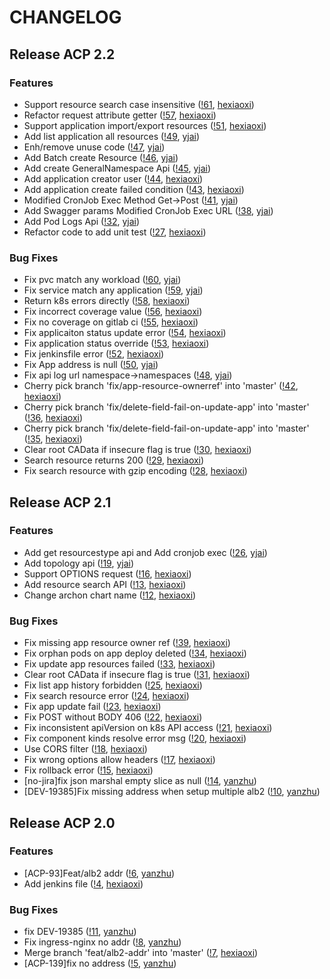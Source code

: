 # CHANGELOG
## Release ACP 2.2

### Features
* Support resource search case insensitive ([!61](https://gitlab.aks.myalauda.cn/alauda/archon/merge_requests/61), [hexiaoxi](https://gitlab.aks.myalauda.cn/hexiaoxi))
* Refactor request attribute getter ([!57](https://gitlab.aks.myalauda.cn/alauda/archon/merge_requests/57), [hexiaoxi](https://gitlab.aks.myalauda.cn/hexiaoxi))
* Support application import/export resources ([!51](https://gitlab.aks.myalauda.cn/alauda/archon/merge_requests/51), [hexiaoxi](https://gitlab.aks.myalauda.cn/hexiaoxi))
* Add list application all resources ([!49](https://gitlab.aks.myalauda.cn/alauda/archon/merge_requests/49), [yjai](https://gitlab.aks.myalauda.cn/yjai))
* Enh/remove unuse code ([!47](https://gitlab.aks.myalauda.cn/alauda/archon/merge_requests/47), [yjai](https://gitlab.aks.myalauda.cn/yjai))
* Add Batch create Resource ([!46](https://gitlab.aks.myalauda.cn/alauda/archon/merge_requests/46), [yjai](https://gitlab.aks.myalauda.cn/yjai))
* Add create GeneralNamespace Api ([!45](https://gitlab.aks.myalauda.cn/alauda/archon/merge_requests/45), [yjai](https://gitlab.aks.myalauda.cn/yjai))
* Add application creator user ([!44](https://gitlab.aks.myalauda.cn/alauda/archon/merge_requests/44), [hexiaoxi](https://gitlab.aks.myalauda.cn/hexiaoxi))
* Add application create failed condition ([!43](https://gitlab.aks.myalauda.cn/alauda/archon/merge_requests/43), [hexiaoxi](https://gitlab.aks.myalauda.cn/hexiaoxi))
* Modified CronJob Exec Method Get->Post ([!41](https://gitlab.aks.myalauda.cn/alauda/archon/merge_requests/41), [yjai](https://gitlab.aks.myalauda.cn/yjai))
* Add Swagger params Modified CronJob Exec URL ([!38](https://gitlab.aks.myalauda.cn/alauda/archon/merge_requests/38), [yjai](https://gitlab.aks.myalauda.cn/yjai))
* Add Pod Logs Api ([!32](https://gitlab.aks.myalauda.cn/alauda/archon/merge_requests/32), [yjai](https://gitlab.aks.myalauda.cn/yjai))
* Refactor code to add unit test ([!27](https://gitlab.aks.myalauda.cn/alauda/archon/merge_requests/27), [hexiaoxi](https://gitlab.aks.myalauda.cn/hexiaoxi))
### Bug Fixes
* Fix pvc match any workload ([!60](https://gitlab.aks.myalauda.cn/alauda/archon/merge_requests/60), [yjai](https://gitlab.aks.myalauda.cn/yjai))
* Fix service match any application ([!59](https://gitlab.aks.myalauda.cn/alauda/archon/merge_requests/59), [yjai](https://gitlab.aks.myalauda.cn/yjai))
* Return k8s errors directly ([!58](https://gitlab.aks.myalauda.cn/alauda/archon/merge_requests/58), [hexiaoxi](https://gitlab.aks.myalauda.cn/hexiaoxi))
* Fix incorrect coverage value ([!56](https://gitlab.aks.myalauda.cn/alauda/archon/merge_requests/56), [hexiaoxi](https://gitlab.aks.myalauda.cn/hexiaoxi))
* Fix no coverage on gitlab ci ([!55](https://gitlab.aks.myalauda.cn/alauda/archon/merge_requests/55), [hexiaoxi](https://gitlab.aks.myalauda.cn/hexiaoxi))
* Fix applicaiton status update error ([!54](https://gitlab.aks.myalauda.cn/alauda/archon/merge_requests/54), [hexiaoxi](https://gitlab.aks.myalauda.cn/hexiaoxi))
* Fix application status override ([!53](https://gitlab.aks.myalauda.cn/alauda/archon/merge_requests/53), [hexiaoxi](https://gitlab.aks.myalauda.cn/hexiaoxi))
* Fix jenkinsfile error ([!52](https://gitlab.aks.myalauda.cn/alauda/archon/merge_requests/52), [hexiaoxi](https://gitlab.aks.myalauda.cn/hexiaoxi))
* Fix App address is null ([!50](https://gitlab.aks.myalauda.cn/alauda/archon/merge_requests/50), [yjai](https://gitlab.aks.myalauda.cn/yjai))
* Fix api log url namespace->namespaces ([!48](https://gitlab.aks.myalauda.cn/alauda/archon/merge_requests/48), [yjai](https://gitlab.aks.myalauda.cn/yjai))
* Cherry pick branch 'fix/app-resource-ownerref' into 'master' ([!42](https://gitlab.aks.myalauda.cn/alauda/archon/merge_requests/42), [hexiaoxi](https://gitlab.aks.myalauda.cn/hexiaoxi))
* Cherry pick branch 'fix/delete-field-fail-on-update-app' into 'master' ([!36](https://gitlab.aks.myalauda.cn/alauda/archon/merge_requests/36), [hexiaoxi](https://gitlab.aks.myalauda.cn/hexiaoxi))
* Cherry pick branch 'fix/delete-field-fail-on-update-app' into 'master' ([!35](https://gitlab.aks.myalauda.cn/alauda/archon/merge_requests/35), [hexiaoxi](https://gitlab.aks.myalauda.cn/hexiaoxi))
* Clear root CAData if insecure flag is true ([!30](https://gitlab.aks.myalauda.cn/alauda/archon/merge_requests/30), [hexiaoxi](https://gitlab.aks.myalauda.cn/hexiaoxi))
* Search resource returns 200 ([!29](https://gitlab.aks.myalauda.cn/alauda/archon/merge_requests/29), [hexiaoxi](https://gitlab.aks.myalauda.cn/hexiaoxi))
* Fix search resource with gzip encoding ([!28](https://gitlab.aks.myalauda.cn/alauda/archon/merge_requests/28), [hexiaoxi](https://gitlab.aks.myalauda.cn/hexiaoxi))

## Release ACP 2.1

### Features
* Add get resourcestype api and Add cronjob exec ([!26](https://gitlab.aks.myalauda.cn/alauda/archon/merge_requests/26), [yjai](https://gitlab.aks.myalauda.cn/yjai))
* Add topology api ([!19](https://gitlab.aks.myalauda.cn/alauda/archon/merge_requests/19), [yjai](https://gitlab.aks.myalauda.cn/yjai))
* Support OPTIONS request ([!16](https://gitlab.aks.myalauda.cn/alauda/archon/merge_requests/16), [hexiaoxi](https://gitlab.aks.myalauda.cn/hexiaoxi))
* Add resource search API ([!13](https://gitlab.aks.myalauda.cn/alauda/archon/merge_requests/13), [hexiaoxi](https://gitlab.aks.myalauda.cn/hexiaoxi))
* Change archon chart name ([!12](https://gitlab.aks.myalauda.cn/alauda/archon/merge_requests/12), [hexiaoxi](https://gitlab.aks.myalauda.cn/hexiaoxi))
### Bug Fixes
* Fix missing app resource owner ref ([!39](https://gitlab.aks.myalauda.cn/alauda/archon/merge_requests/39), [hexiaoxi](https://gitlab.aks.myalauda.cn/hexiaoxi))
* Fix orphan pods on app deploy deleted ([!34](https://gitlab.aks.myalauda.cn/alauda/archon/merge_requests/34), [hexiaoxi](https://gitlab.aks.myalauda.cn/hexiaoxi))
* Fix update app resources failed ([!33](https://gitlab.aks.myalauda.cn/alauda/archon/merge_requests/33), [hexiaoxi](https://gitlab.aks.myalauda.cn/hexiaoxi))
* Clear root CAData if insecure flag is true ([!31](https://gitlab.aks.myalauda.cn/alauda/archon/merge_requests/31), [hexiaoxi](https://gitlab.aks.myalauda.cn/hexiaoxi))
* Fix list app history forbidden ([!25](https://gitlab.aks.myalauda.cn/alauda/archon/merge_requests/25), [hexiaoxi](https://gitlab.aks.myalauda.cn/hexiaoxi))
* Fix search resource error ([!24](https://gitlab.aks.myalauda.cn/alauda/archon/merge_requests/24), [hexiaoxi](https://gitlab.aks.myalauda.cn/hexiaoxi))
* Fix app update fail ([!23](https://gitlab.aks.myalauda.cn/alauda/archon/merge_requests/23), [hexiaoxi](https://gitlab.aks.myalauda.cn/hexiaoxi))
* Fix POST without BODY 406 ([!22](https://gitlab.aks.myalauda.cn/alauda/archon/merge_requests/22), [hexiaoxi](https://gitlab.aks.myalauda.cn/hexiaoxi))
* Fix inconsistent apiVersion on k8s API access ([!21](https://gitlab.aks.myalauda.cn/alauda/archon/merge_requests/21), [hexiaoxi](https://gitlab.aks.myalauda.cn/hexiaoxi))
* Fix component kinds resolve error msg ([!20](https://gitlab.aks.myalauda.cn/alauda/archon/merge_requests/20), [hexiaoxi](https://gitlab.aks.myalauda.cn/hexiaoxi))
* Use CORS filter ([!18](https://gitlab.aks.myalauda.cn/alauda/archon/merge_requests/18), [hexiaoxi](https://gitlab.aks.myalauda.cn/hexiaoxi))
* Fix wrong options allow headers ([!17](https://gitlab.aks.myalauda.cn/alauda/archon/merge_requests/17), [hexiaoxi](https://gitlab.aks.myalauda.cn/hexiaoxi))
* Fix rollback error ([!15](https://gitlab.aks.myalauda.cn/alauda/archon/merge_requests/15), [hexiaoxi](https://gitlab.aks.myalauda.cn/hexiaoxi))
* [no-jira]fix json marshal empty slice as null ([!14](https://gitlab.aks.myalauda.cn/alauda/archon/merge_requests/14), [yanzhu](https://gitlab.aks.myalauda.cn/yanzhu))
* [DEV-19385]Fix missing address when setup multiple alb2 ([!10](https://gitlab.aks.myalauda.cn/alauda/archon/merge_requests/10), [yanzhu](https://gitlab.aks.myalauda.cn/yanzhu))

## Release ACP 2.0

### Features
* [ACP-93]Feat/alb2 addr ([!6](https://gitlab.aks.myalauda.cn/alauda/archon/merge_requests/6), [yanzhu](https://gitlab.aks.myalauda.cn/yanzhu))
* Add jenkins file ([!4](https://gitlab.aks.myalauda.cn/alauda/archon/merge_requests/4), [hexiaoxi](https://gitlab.aks.myalauda.cn/hexiaoxi))
### Bug Fixes
* fix DEV-19385 ([!11](https://gitlab.aks.myalauda.cn/alauda/archon/merge_requests/11), [yanzhu](https://gitlab.aks.myalauda.cn/yanzhu))
* Fix ingress-nginx no addr ([!8](https://gitlab.aks.myalauda.cn/alauda/archon/merge_requests/8), [yanzhu](https://gitlab.aks.myalauda.cn/yanzhu))
* Merge branch 'feat/alb2-addr' into 'master' ([!7](https://gitlab.aks.myalauda.cn/alauda/archon/merge_requests/7), [hexiaoxi](https://gitlab.aks.myalauda.cn/hexiaoxi))
* [ACP-139]fix no address ([!5](https://gitlab.aks.myalauda.cn/alauda/archon/merge_requests/5), [yanzhu](https://gitlab.aks.myalauda.cn/yanzhu))
